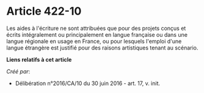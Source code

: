 # Article 422-10

Les aides à l'écriture ne sont attribuées que pour des projets conçus et écrits intégralement ou principalement en langue
française ou dans une langue régionale en usage en France, ou pour lesquels l'emploi d'une langue étrangère est justifié pour
des raisons artistiques tenant au scénario.

**Liens relatifs à cet article**

_Créé par_:

  - Délibération n°2016/CA/10 du 30 juin 2016 - art. 17, v. init.
